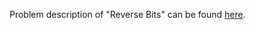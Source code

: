 Problem description of "Reverse Bits" can be found [here](https://leetcode.com/problems/reverse-bits/).